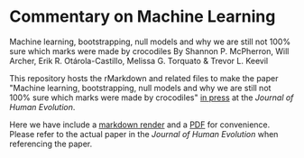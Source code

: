 # Commentary on Machine Learning
Machine learning, bootstrapping, null models and why we are still not 100% sure which marks were made by crocodiles
By Shannon P. McPherron, Will Archer, Erik R. Otárola-Castillo, Melissa G. Torquato & Trevor L. Keevil

This repository hosts the rMarkdown and related files to make the paper "Machine learning, bootstrapping, null models and why we are still not 100% sure which marks were made by crocodiles" [in press](https://www.sciencedirect.com/science/article/pii/S0047248421001238) at the *Journal of Human Evolution*.

Here we have include a [markdown render](https://github.com/surf3s/Machine_Learning_Commentary/blob/main/McPherron_et_al_machine_learning.md) and a [PDF](https://github.com/surf3s/Machine_Learning_Commentary/blob/main/McPherron_et_al_machine_learning.pdf) for convenience.  Please refer to the actual paper in the  *Journal of Human Evolution* when referencing the paper.


